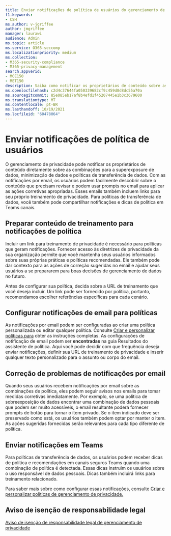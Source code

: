 ```yaml
---
title: Enviar notificações de política de usuários do gerenciamento de privacidade
f1.keywords:
- CSH
ms.author: v-jgriffee
author: jmgriffee
manager: laurawi
audience: Admin
ms.topic: article
ms.service: O365-seccomp
ms.localizationpriority: medium
ms.collection:
- M365-security-compliance
- M365-privacy-management
search.appverid:
- MOE150
- MET150
description: Saiba como notificar os proprietários de conteúdo sobre as combinações de política encontradas pelo gerenciamento de privacidade e como eles podem usar essas notificações de email para resolver problemas.
ms.openlocfilehash: c2d4c37644fa050339682cf9c459d8d8dc55a70a
ms.sourcegitcommit: 85e085eb17af8b4efd1f45207445e1b3c3679600
ms.translationtype: MT
ms.contentlocale: pt-BR
ms.lasthandoff: 10/19/2021
ms.locfileid: "60478064"
---
```

# <a name="send-users-policy-notifications"></a>Enviar notificações de política de usuários

O gerenciamento de privacidade pode notificar os proprietários de conteúdo diretamente sobre as combinações para a superexposure de dados, minimização de dados e políticas de transferência de dados. Com as notificações por email, os usuários podem facilmente descobrir sobre o conteúdo que precisam revisar e podem usar prompts no email para aplicar as ações corretivas apropriadas. Esses emails também incluem links para seu próprio treinamento de privacidade. Para políticas de transferência de dados, você também pode compartilhar notificações e dicas de política em Teams canais.

## <a name="prepare-training-content-for-policy-notifications"></a>Preparar conteúdo de treinamento para notificações de política

Incluir um link para treinamento de privacidade é necessário para políticas que geram notificações. Fornecer acesso às diretrizes de privacidade da sua organização permite que você mantenha seus usuários informados sobre suas próprias práticas e políticas recomendadas. Ele também pode dar contexto para as ações de correção sugeridas no email e ajudar seus usuários a se prepararem para boas decisões de gerenciamento de dados no futuro.

Antes de configurar sua política, decida sobre a URL de treinamento que você deseja incluir. Um link pode ser fornecido por política, portanto, recomendamos escolher referências específicas para cada cenário.

## <a name="set-up-email-notifications-for-policies"></a>Configurar notificações de email para políticas

As notificações por email podem ser configuradas ao criar uma política personalizada ou editar qualquer política. Consulte [Criar e personalizar políticas para](privacy-management-policies-create.md) obter as instruções completas. As configurações de notificação de email podem ser **encontradas** na guia Resultados do assistente de política. Aqui você pode decidir com que frequência deseja enviar notificações, definir sua URL de treinamento de privacidade e inserir qualquer texto personalizado para o assunto ou corpo do email.

## <a name="remediate-issues-from-email-notifications"></a>Correção de problemas de notificações por email

Quando seus usuários recebem notificações por email sobre as combinações de política, eles podem seguir avisos nos emails para tomar medidas corretivas imediatamente. Por exemplo, se uma política de sobreexposição de dados encontrar uma combinação de dados pessoais que podem ser muito acessíveis, o email resultante poderá fornecer prompts de botão para tornar o item privado. Se o item indicado deve ser preservado como está, os usuários também podem optar por manter o item. As ações sugeridas fornecidas serão relevantes para cada tipo diferente de política.

## <a name="send-notifications-in-teams"></a>Enviar notificações em Teams

Para políticas de transferência de dados, os usuários podem receber dicas de política e recomendações em canais seguros Teams quando uma combinação de política é detectada. Essas dicas instruim os usuários sobre o uso responsável de dados pessoais. Dicas também incluirá links para treinamento relacionado.

Para saber mais sobre como configurar essas notificações, consulte [Criar e personalizar políticas de gerenciamento de privacidade.](privacy-management-policies-create.md#set-user-email-notifications)

## <a name="legal-disclaimer"></a>Aviso de isenção de responsabilidade legal

[Aviso de isenção de responsabilidade legal de gerenciamento de privacidade](privacy-management-disclaimer.md)
